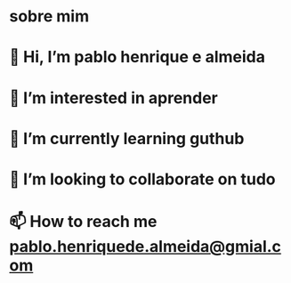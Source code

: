 # sobre mim



# 👋 Hi, I’m pablo henrique e almeida
# 👀 I’m interested in aprender
# 🌱 I’m currently learning guthub
# 💞️ I’m looking to collaborate on tudo
# 📫 How to reach me pablo.henriquede.almeida@gmial.com

<!---
pablofgtsd/pablofgtsd is a ✨ special ✨ repository because its `README.md` (this file) appears on your GitHub profile.
You can click the Preview link to take a look at your changes.
--->
